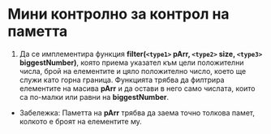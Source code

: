 # Мини контролно за контрол на паметта

1. Да се имплементира функция **filter(`<type1>` pArr, `<type2>` size, `<type3>` biggestNumber)**, която приема указател към цели положителни числа, брой на елементите и цяло положително число, което ще служи като горна граница. Функцията трябва да филтрира елементите на масива **pArr** и да остави в него само числата, които са по-малки или равни на **biggestNumber**.
* Забележка: Паметта на **pArr** трябва да заема точно толкова памет, колкото е броят на елементите му.


